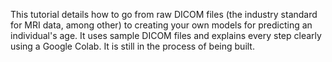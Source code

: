 This tutorial details how to go from raw DICOM files (the industry standard for MRI data, among other) to creating your own models for predicting an individual's age.  It uses sample DICOM files and explains every step clearly using a Google Colab. It is still in the process of being built.
